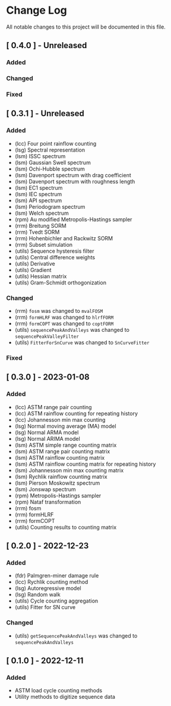
# Change Log
All notable changes to this project will be documented in this file.
 
## [ 0.4.0 ] - Unreleased
 
### Added

### Changed
 
### Fixed
 
## [ 0.3.1 ] - Unreleased
 
### Added

- (lcc) Four point rainflow counting
- (lsg) Spectral representation
- (lsm) ISSC spectrum
- (lsm) Gaussian Swell spectrum
- (lsm) Ochi-Hubble spectrum
- (lsm) Davenport spectrum with drag coefficient
- (lsm) Davenport spectrum with roughness length
- (lsm) EC1 spectrum
- (lsm) IEC spectrum
- (lsm) API spectrum
- (lsm) Periodogram spectrum
- (lsm) Welch spectrum
- (rpm) Au modified Metropolis-Hastings sampler
- (rrm) Breitung SORM
- (rrm) Tvedt SORM
- (rrm) Hohenbichler and Rackwitz SORM
- (rrm) Subset simulation
- (utils) Sequence hysteresis filter
- (utils) Central difference weights
- (utils) Derivative
- (utils) Gradient
- (utils) Hessian matrix
- (utils) Gram-Schmidt orthogonization

### Changed

- (rrm) `fosm` was changed to `mvalFOSM`
- (rrm) `formHLRF` was changed to `hlrfFORM`
- (rrm) `formCOPT` was changed to `coptFORM`
- (utils) `sequencePeakAndValleys` was changed to `sequencePeakValleyFilter`
- (utils) `FitterForSnCurve` was changed to `SnCurveFitter`
 
### Fixed
 
## [ 0.3.0 ] - 2023-01-08
 
### Added

- (lcc) ASTM range pair counting
- (lcc) ASTM rainflow counting for repeating history
- (lcc) Johannesson min max counting
- (lsg) Normal moving average (MA) model
- (lsg) Normal ARMA model
- (lsg) Normal ARIMA model
- (lsm) ASTM simple range counting matrix
- (lsm) ASTM range pair counting matrix
- (lsm) ASTM rainflow counting matrix
- (lsm) ASTM rainflow counting matrix for repeating history
- (lsm) Johannesson min max counting matrix
- (lsm) Rychlik rainflow counting matrix
- (lsm) Pierson Moskowitz spectrum
- (lsm) Jonswap spectrum
- (rpm) Metropolis-Hastings sampler
- (rpm) Nataf transformation
- (rrm) fosm
- (rrm) formHLRF
- (rrm) formCOPT
- (utils) Counting results to counting matrix

## [ 0.2.0 ] - 2022-12-23
 
### Added

- (fdr) Palmgren-miner damage rule
- (lcc) Rychlik counting method
- (lsg) Autoregressive model
- (lsg) Random walk
- (utils) Cycle counting aggregation
- (utils) Fitter for SN curve

### Changed

- (utils) `getSequencePeakAndValleys` was changed to `sequencePeakAndValleys`
 
## [ 0.1.0 ] - 2022-12-11
 
### Added

- ASTM load cycle counting methods
- Utility methods to digitize sequence data
